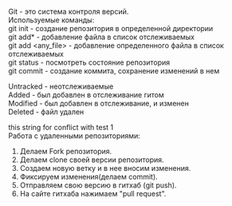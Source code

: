 Git - это система контроля версий.</br>
Используемые команды:</br>
git init - создание репозитория в определенной директории</br>
git add* - добавление файла в список отслеживаемых</br>
git add <any_file> - добавление определенного файла в список отслеживаемых</br>
git status - посмотреть состояние репозитория</br>
git commit - создание коммита, сохранение изменений в нем</br>

Untracked - неотслеживаемые</br>
Added - был добавлен в отслеживание гитом</br>
Modified - был добавлен в отслеживание, и изменен</br>
Deleted - файл удален</br>

this string for conflict with test 1</br>
Работа с удаленными репозиториями:
1. Делаем Fork репозитория.
2. Делаем clone своей версии репозитория.
3. Создаем новую ветку и в нее вносим изменения.
4. Фиксируем изменения(делаем commit).
5. Отправляем свою версию в гитхаб (git push).
6. На сайте гитхаба нажимаем "pull request".
